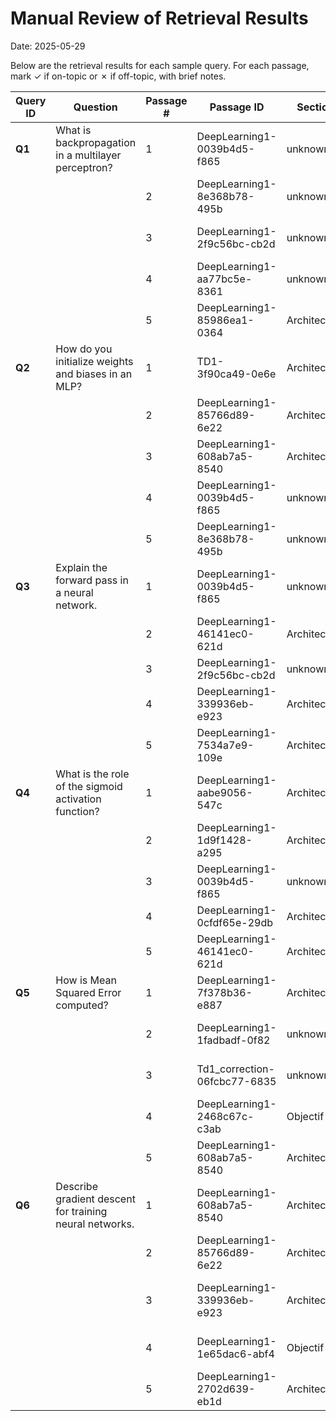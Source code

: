 # Manual Review of Retrieval Results

Date: 2025-05-29

Below are the retrieval results for each sample query. For each passage, mark ✓ if on-topic or ✗ if off-topic, with brief notes.

| Query ID | Question                                                | Passage # | Passage ID                    | Section      | ✓/✗ | Notes                                             |
| -------- | ------------------------------------------------------- | --------- | ----------------------------- | ------------ | --- | ------------------------------------------------- |
| **Q1**   | What is backpropagation in a multilayer perceptron?     | 1         | DeepLearning1-0039b4d5-f865   | unknown      | ✗   | Focuses on activation, not backprop               |
|          |                                                         | 2         | DeepLearning1-8e368b78-495b   | unknown      | ✗   | General MLP plan, not algorithm detail            |
|          |                                                         | 3         | DeepLearning1-2f9c56bc-cb2d   | unknown      | ✗   | Energy consumption, off-topic                     |
|          |                                                         | 4         | DeepLearning1-aa77bc5e-8361   | unknown      | ✓   | Introduction to MLP sections                      |
|          |                                                         | 5         | DeepLearning1-85986ea1-0364   | Architecture | ✓   | Mentions propagation roles                        |
| **Q2**   | How do you initialize weights and biases in an MLP?     | 1         | TD1-3f90ca49-0e6e             | Architecture | ✓   | Likely shows weight diagrams                      |
|          |                                                         | 2         | DeepLearning1-85766d89-6e22   | Architecture | ✓   | Symbols for θ and b explained                     |
|          |                                                         | 3         | DeepLearning1-608ab7a5-8540   | Architecture | ✗   | Describes gradient descent, not init              |
|          |                                                         | 4         | DeepLearning1-0039b4d5-f865   | unknown      | ✗   | Activation function description                   |
|          |                                                         | 5         | DeepLearning1-8e368b78-495b   | unknown      | ✗   | General MLP plan                                  |
| **Q3**   | Explain the forward pass in a neural network.           | 1         | DeepLearning1-0039b4d5-f865   | unknown      | ✗   | Activation-focused, not forward pass specifically |
|          |                                                         | 2         | DeepLearning1-46141ec0-621d   | Architecture | ✓   | Describes output and layer formulas               |
|          |                                                         | 3         | DeepLearning1-2f9c56bc-cb2d   | unknown      | ✗   | Off-topic energy consumption                      |
|          |                                                         | 4         | DeepLearning1-339936eb-e923   | Architecture | ✓   | Explicitly mentions forward propagation           |
|          |                                                         | 5         | DeepLearning1-7534a7e9-109e   | Architecture | ✓   | Layer formula with Z and activation               |
| **Q4**   | What is the role of the sigmoid activation function?    | 1         | DeepLearning1-aabe9056-547c   | Architecture | ✓   | Numeric example applying sigmoid                  |
|          |                                                         | 2         | DeepLearning1-1d9f1428-a295   | Architecture | ✓   | Lists benefits of sigmoid                         |
|          |                                                         | 3         | DeepLearning1-0039b4d5-f865   | unknown      | ✗   | General activation definition                     |
|          |                                                         | 4         | DeepLearning1-0cfdf65e-29db   | Architecture | ✗   | Example uses tanh, not sigmoid                    |
|          |                                                         | 5         | DeepLearning1-46141ec0-621d   | Architecture | ✗   | Describes output layer, not role                  |
| **Q5**   | How is Mean Squared Error computed?                     | 1         | DeepLearning1-7f378b36-e887   | Architecture | ✗   | Mentions loss types, not specific MSE formula     |
|          |                                                         | 2         | DeepLearning1-1fadbadf-0f82   | unknown      | ✗   | Perceptron update step, off-topic                 |
|          |                                                         | 3         | Td1\_correction-06fcbc77-6835 | unknown      | ✗   | Numeric backprop example, not MSE                 |
|          |                                                         | 4         | DeepLearning1-2468c67c-c3ab   | Objectif     | ✗   | Mentions MAE and R2, not MSE                      |
|          |                                                         | 5         | DeepLearning1-608ab7a5-8540   | Architecture | ✗   | Gradient descent list, off-topic                  |
| **Q6**   | Describe gradient descent for training neural networks. | 1         | DeepLearning1-608ab7a5-8540   | Architecture | ✓   | Describes batch, SGD, mini-batch                  |
|          |                                                         | 2         | DeepLearning1-85766d89-6e22   | Architecture | ✓   | Mentions learning rate and gradient symbol        |
|          |                                                         | 3         | DeepLearning1-339936eb-e923   | Architecture | ✓   | Connects forward/backward to gradient updates     |
|          |                                                         | 4         | DeepLearning1-1e65dac6-abf4   | Objectif     | ✓   | Lists hyperparameters for optimization            |
|          |                                                         | 5         | DeepLearning1-2702d639-eb1d   | Architecture | ✓   | Describes Momentum, RMSProp, Adam                 |
